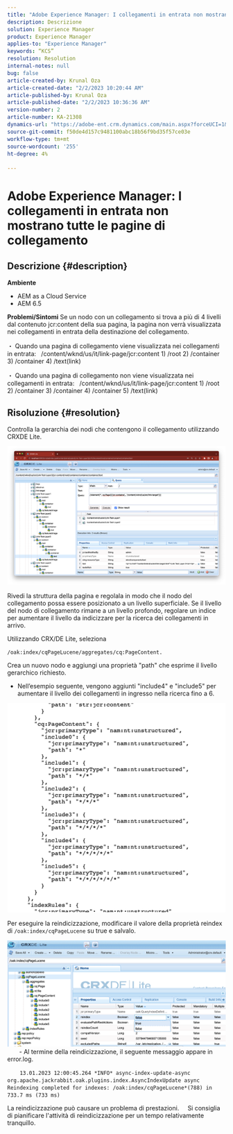 ```yaml
---
title: "Adobe Experience Manager: I collegamenti in entrata non mostrano tutte le pagine di collegamento"
description: Descrizione
solution: Experience Manager
product: Experience Manager
applies-to: "Experience Manager"
keywords: “KCS”
resolution: Resolution
internal-notes: null
bug: false
article-created-by: Krunal Oza
article-created-date: "2/2/2023 10:20:44 AM"
article-published-by: Krunal Oza
article-published-date: "2/2/2023 10:36:36 AM"
version-number: 2
article-number: KA-21308
dynamics-url: "https://adobe-ent.crm.dynamics.com/main.aspx?forceUCI=1&pagetype=entityrecord&etn=knowledgearticle&id=8bd6223a-e3a2-ed11-aad1-6045bd006149"
source-git-commit: f50de4d157c9481100abc18b56f9bd35f57ce03e
workflow-type: tm+mt
source-wordcount: '255'
ht-degree: 4%

---
```


# Adobe Experience Manager: I collegamenti in entrata non mostrano tutte le pagine di collegamento

## Descrizione {#description}

<b>Ambiente</b>
- AEM as a Cloud Service
- AEM 6.5



<b>Problemi/Sintomi</b>
Se un nodo con un collegamento si trova a più di 4 livelli dal contenuto jcr:content della sua pagina, la pagina non verrà visualizzata nei collegamenti in entrata della destinazione del collegamento.

・ Quando una pagina di collegamento viene visualizzata nei collegamenti in entrata:   /content/wknd/us/it/link-page/jcr:content 1) /root 2) /container 3) /container 4) /text(link)

・ Quando una pagina di collegamento non viene visualizzata nei collegamenti in entrata:   /content/wknd/us/it/link-page/jcr:content 1) /root 2) /container 3) /container 4) /container 5) /text(link)


## Risoluzione {#resolution}


Controlla la gerarchia dei nodi che contengono il collegamento utilizzando CRXDE Lite.

![](assets/667a70ba-a39b-ed11-aad1-6045bd0065b6.png)

Rivedi la struttura della pagina e regolala in modo che il nodo del collegamento possa essere posizionato a un livello superficiale.
Se il livello del nodo di collegamento rimane a un livello profondo, regolare un indice per aumentare il livello da indicizzare per la ricerca dei collegamenti in arrivo.

Utilizzando CRX/DE Lite, seleziona


```
/oak:index/cqPageLucene/aggregates/cq:PageContent.
```

Crea un nuovo nodo e aggiungi una proprietà &quot;path&quot; che esprime il livello gerarchico richiesto.
- Nell’esempio seguente, vengono aggiunti &quot;include4&quot; e &quot;include5&quot; per aumentare il livello dei collegamenti in ingresso nella ricerca fino a 6.

![](assets/72c18342-0e9e-ed11-aad1-6045bd0067ea.png)

Per eseguire la reindicizzazione, modificare il valore della proprietà reindex di `/oak:index/cqPageLucene` su true e salvalo.

![](assets/a4203d8b-0e9e-ed11-aad1-6045bd0067ea.png)
  
    - Al termine della reindicizzazione, il seguente messaggio appare in error.log.

`    13.01.2023 12:00:45.264 *INFO* async-index-update-async org.apache.jackrabbit.oak.plugins.index.AsyncIndexUpdate async Reindexing completed for indexes: /oak:index/cqPageLucene*(788) in 733.7 ms (733 ms)`

La reindicizzazione può causare un problema di prestazioni.
    Si consiglia di pianificare l&#39;attività di reindicizzazione per un tempo relativamente tranquillo.
